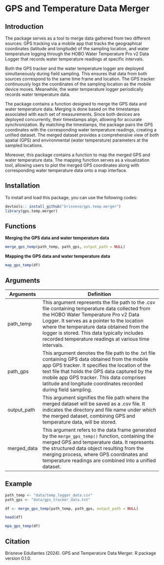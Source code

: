 # GPS and Temperature Data Merger

## Introduction

The package serves as a tool to merge data gathered from two different sources: GPS tracking via a mobile app that tracks the geographical coordinates (latitude and longitude) of the sampling location, and water temperature logging through the HOBO Water Temperature Pro v2 Data Logger that records water temperature readings at specific intervals.

Both the GPS tracker and the water temperature logger are deployed simultaneously during field sampling. This ensures that data from both sources correspond to the same time frame and location. The GPS tracker continuously logs the coordinates of the sampling location as the mobile device moves. Meanwhile, the water temperature logger periodically records water temperature data.

The package contains a function designed to merge the GPS data and water temperature data. Merging is done based on the timestamps associated with each set of measurements. Since both devices are deployed concurrently, their timestamps align, allowing for accurate synchronization. By matching the timestamps, the package pairs the GPS coordinates with the corresponding water temperature readings, creating a unified dataset. The merged dataset provides a comprehensive view of both spatial (GPS) and environmental (water temperature) parameters at the sampled locations.

Moreover, this package contains a function to map the merged GPS and water temperature data. The mapping function serves as a visualization tool, allowing users to plot the merged GPS coordinates along with corresponding water temperature data onto a map interface.

## Installation

To install and load this package, you can use the following codes:

``` r
devtools:: install_github("brisneve/gps.temp.merger")
library(gps.temp.merger)
```

## Functions

**Merging the GPS data and water temperature data**

``` r
merge_gps_temp(path_temp, path_gps, output_path = NULL)
```

**Mapping the GPS data and water temperature data**

``` r
map_gps_temp(df)
```

## Arguments

| Arguments   | Definition                                                                                                                                                                                                                                                                                                                                    |
|-------------------|-----------------------------------------------------|
| path_temp   | This argument represents the file path to the .csv file containing temperature data collected from the HOBO Water Temperature Pro v2 Data Logger. It serves as a pointer to the location where the temperature data obtained from the logger is stored. This data typically includes recorded temperature readings at various time intervals. |
| path_gps    | This argument denotes the file path to the .txt file containing GPS data obtained from the mobile app GPS tracker. It specifies the location of the text file that holds the GPS data captured by the mobile app GPS tracker. This data comprises latitude and longitude coordinates recorded during field sampling.                          |
| output_path | This argument signifies the file path where the merged dataset will be saved as a .csv file. It indicates the directory and file name under which the merged dataset, combining GPS and temperature data, will be stored.                                                                                                                     |
| merged_data | This argument refers to the data frame generated by the `merge_gps_temp()` function, containing the merged GPS and temperature data. It represents the structured data object resulting from the merging process, where GPS coordinates and temperature readings are combined into a unified dataset.                                         |

## Example

``` r
path_temp <- "data/temp_logger_data.csv"
path_gps <- "data/gps_tracker_data.txt"

df <- merge_gps_temp(path_temp, path_gps, output_path = NULL)

head(df)

mpa_gps_temp(df)
```

## Citation

Brisneve Edullantes (2024). GPS and Temperature Data Merger. R package version 0.1.0.

